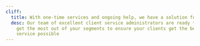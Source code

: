 ```yaml
---
cliff:
  title: With one-time services and ongoing help, we have a solution for you
  desc: Our team of excellent client service administrators are ready to help you
    get the most out of your segments to ensure your clients get the best
    service possible
---
```

